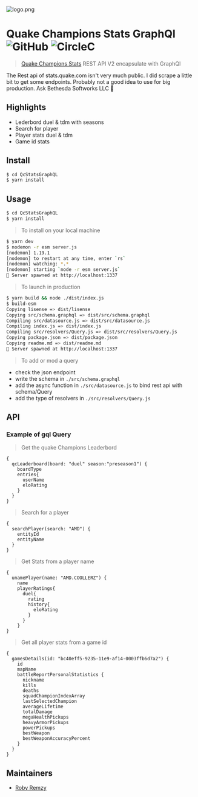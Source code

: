 ![logo.png](https://stats.quake.com/logo.png)

# Quake Champions Stats GraphQl ![GitHub][li-badge] ![CircleC][ci-badge]


> [Quake Champions Stats](https://stats.quake.com/) REST API V2 encapsulate with GraphQl

The Rest api of stats.quake.com isn't very much public. I did scrape a little bit to get some endpoints.
Probably not a good idea to use for big production. Ask Bethesda Softworks LLC 💜


## Highlights

- Lederbord duel & tdm with seasons
- Search for player
- Player stats duel & tdm
- Game id stats


## Install

```sh
$ cd QcStatsGraphQL
$ yarn install
```


## Usage

```sh
$ cd QcStatsGraphQL
$ yarn install
```

> To install on your local machine

```sh
$ yarn dev
$ nodemon -r esm server.js
[nodemon] 1.19.1
[nodemon] to restart at any time, enter `rs`
[nodemon] watching: *.*
[nodemon] starting `node -r esm server.js`
🚀 Server spawned at http://localhost:1337
```

> To launch in production

```sh
$ yarn build && node ./dist/index.js
$ build-esm
Copying lisense => dist/lisense
Copying src/schema.graphql => dist/src/schema.graphql
Compiling src/datasource.js => dist/src/datasource.js
Compiling index.js => dist/index.js
Compiling src/resolvers/Query.js => dist/src/resolvers/Query.js
Copying package.json => dist/package.json
Copying readme.md => dist/readme.md
🚀 Server spawned at http://localhost:1337
```




> To add or mod a query

- check the json endpoint
- write the schema in `./src/schema.graphql`
- add the async function in `./src/datasource.js` to bind rest api with schema/Query
- add the type of resolvers in `./src/resolvers/Query.js`

## API

### Example of gql Query

> Get the quake Champions Leaderbord

```gql
{
  qcLeaderboard(board: "duel" season:"preseason1") {
    boardType
    entries{
      userName
      eloRating
    }
  }
}
```

> Search for a player

```gql
{
  searchPlayer(search: "AMD") {
    entityId
    entityName
  }
}
```

> Get Stats from a player name

```gql
{
  unamePlayer(name: "AMD.COOLLERZ") {
    name
    playerRatings{
      duel{
        rating
        history{
          eloRating
        }
      }
    }
}
```

> Get all player stats from a game id

```gql
{
  gamesDetails(id: "bc40eff5-9235-11e9-af14-0003ffb6d7a2") {
    id
    mapName
    battleReportPersonalStatistics {
      nickname
      kills
      deaths
      squadChampionIndexArray
      lastSelectedChampion
      averageLifetime
      totalDamage
      megaHealthPickups
      heavyArmorPickups
      powerPickups
      bestWeapon
      bestWeaponAccuracyPercent
    }
  }
}
```

## Maintainers

- [Roby Remzy][me]


[me]: https://github.com/RobyRemzy
[li-badge]: https://img.shields.io/github/license/RobyRemzy/QcStatsGraphQL
[ci-badge]: https://img.shields.io/circleci/build/github/RobyRemzy/QcStatsGraphQL?label=CircleCI
